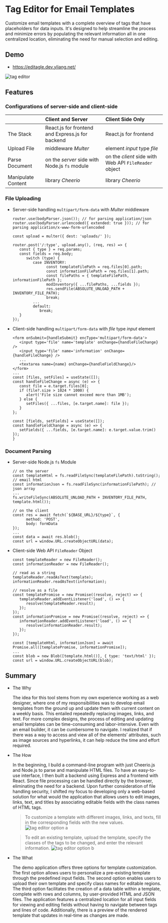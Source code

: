 # Tag Editor for Email Templates

Customize email templates with a complete overview of tags that have placeholders for data inputs. It's designed to help streamline the process and minimize errors by populating the relevant information all in one centralized location, eliminating the need for manual selection and editing.

## Demo

- https://editagle.dev.yliang.net/

![tag editor](./client-side-only/frontend/public/demo.gif)


## Features

### Configurations of server-side and client-side


|               | Client and Server | Client Side Only |
| ------------- |:-------------|:-------------|
| The Stack     | React.js for frontend and Express.js for backend   | React.js for frontend     |
| Upload File   | middleware _Multer_     |element _input_ type _file_     |
| Parse Document    | on the _server_ side with Node.js `fs` module   | on the _client_ side with Web API `FileReader` object   |
| Manipulate Content      | library _Cheerio_    | library _Cheerio_   |

<!--
> While this application has two configurations, both utilize the _Cheerio_ library for parsing and manipulating documents.

- Client and Server:
   - React.js for frontend and Express.js for backend.
   - Node.js `fs` module to handle file parsing on the _server_ side.
   - Middleware _Multer_ to handle file uploading.                                                                                              

- Client Side Only:
   - React.js for frontend.
   - Web API `FileReader` object to handle file parsing on the _client_ side.
   - Element _input_ type _file_ to handle file uploading. 
-->

### File Uploading

- Server-side handling `multipart/form-data` with _Multer_ middleware 

   ```
   router.use(bodyParser.json()); // for parsing application/json
   router.use(bodyParser.urlencoded({ extended: true })); // for parsing application/x-www-form-urlencoded

   const upload = multer({ dest: 'uploads/' });

   router.post('/:type', upload.any(), (req, res) => {
      const { type } = req.params;
      const fields = req.body;
         switch (type) {
            case INVENTORY:
                  const templateFilePath = req.files[0].path;
                  const informationFilePath = req.files[1].path;
                  const filePaths = { templateFilePath, informationFilePath };
                  modInventory({ ...filePaths, ...fields });
                  res.sendFile(ABSOLUTE_UNLOAD_PATH + INVENTORY_FILE_PATH);
                  break;
            ...
            default:
               break;
      }
   });
   ```

- Client-side handling `multipart/form-data` with _file_ type _input_ element 

   ```
   <form onSubmit={handleSubmit} encType='multipart/form-data'>
      <input type='file' name='template' onChange={handleFileChange} />
      <input type='file' name='information' onChange={handleFileChange} />
      ...
      <textarea name={name} onChange={handleFieldChange}/>
   </form>
   ...
   const [files, setFiles] = useState([]);
   const handleFileChange = async (e) => {
      const file = e.target.files[0];
      if (file?.size > 1024 * 1000) {
         alert('File size cannot exceed more than 1MB');
      } else {
         setFiles({ ...files, [e.target.name]: file });
      }
   };

   const [fields, setFields] = useState([]);
   const handleFieldChange = async (e) => {
      setFields({ ...fields, [e.target.name]: e.target.value.trim() });
   }
   ```

### Document Parsing

- Server-side Node.js `fs` Module

   ```
   // on the server
   const templateHtml = fs.readFileSync(templateFilePath).toString(); // email html
   const informationJson = fs.readFileSync(informationFilePath); // json array
   ...
   fs.writeFileSync(ABSOLUTE_UNLOAD_PATH + INVENTORY_FILE_PATH, template.html());

   // on the client
   const res = await fetch(`${BASE_URL}/${type}`, {
         method: 'POST',
         body: formData
   });
   ...
   const data = await res.blob();
   const url = window.URL.createObjectURL(data);
   ```


- Client-side Web API `FileReader` Object

   ```
   const templateReader = new FileReader();
   const informationReader = new FileReader();

   // read as a string
   templateReader.readAsText(template);
   informationReader.readAsText(information);

   // resolve as a file
   const templatePromise = new Promise((resolve, reject) => {
      templateReader.addEventListener('load', () => {
         resolve(templateReader.result); 
      });
   });
   const informationPromise = new Promise((resolve, reject) => {
      informationReader.addEventListener('load', () => {
         resolve(informationReader.result);
      });
   });

   const [templateHtml, informationJson] = await Promise.all([templatePromise, informationPromise]);
   ...
   const blob = new Blob([template.html()], { type: 'text/html' });
   const url = window.URL.createObjectURL(blob);
   ```


## Summary

- The Why

   The idea for this tool stems from my own experience working as a web designer, where one of my responsibilities was to develop email templates from the ground up and update them with current content on a weekly basis. This entailed repeatedly replacing images, links, and text. For more complex designs, the process of editing and updating email templates can be time-consuming and labor-intensive. Even with an email builder, it can be cumbersome to navigate. I realized that if there was a way to access and view all of the elements’ attributes, such as image sources and hyperlinks, it can help reduce the time and effort required.


- The How

   In the beginning, I build a command-line program with just Cheerio.js and Node.js to parse and manipulate HTML files. To have an easy-to-use interface, I then built a backend using Express and a frontend with React. Since file processing can be handled directly by the browser, eliminating the need for a backend. Upon further consideration of file handling security, I shifted my focus to developing only a web-based solution for what would the application that allows users to edit images, links, text, and titles by associating editable fields with the class names of HTML tags.


   > To customize a template with different images, links, and texts, fill in the corresponding fields with the new values.
   ![tag editor option a](./client-side-only/frontend/public/optiona.gif)

   > To edit an existing template, upload the template, specify the classes of the tags to be changed, and enter the relevant information.
   ![tag editor option b](./client-side-only/frontend/public/optionb.gif)


- The What

   The demo application offers three options for template customization. The first option allows users to personalize a pre-existing template through the predefined input fields. The second option enables users to upload their own template and specify class names for editable regions. The third option facilitates the creation of a data table within a template, complete with rows and columns, by user-provided HTML and JSON files. The application features a centralized location for all input fields for viewing and editing fields without having to navigate between tags and lines of code. Additionally, there is a preview of the rendered template that updates in real-time as changes are made.